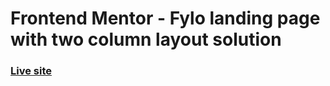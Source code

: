 # Frontend Mentor - Fylo landing page with two column layout solution
### [Live site](https://sparkling-puffpuff-e675ee.netlify.app)
